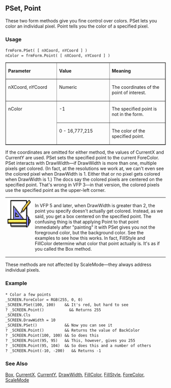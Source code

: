 ## PSet, Point

These two form methods give you fine control over colors. PSet lets you color an individual pixel. Point tells you the color of a specified pixel.

### Usage

```foxpro
frmForm.PSet( [ nXCoord, nYCoord ] )
nColor = frmForm.Point( [ nXCoord, nYCoord ] )
```
<table border cellspacing=0 cellpadding=0 width=100%>
<tr>
  <td width=32% valign=top>
  <p><b>Parameter</b></p>
  </td>
  <td width=23% valign=top>
  <p><b>Value</b></p>
  </td>
  <td width=45% valign=top>
  <p><b>Meaning</b></p>
  </td>
 </tr>
<tr>
  <td width=32% valign=top>
  <p>nXCoord, nYCoord</p>
  </td>
  <td width=23% valign=top>
  <p>Numeric</p>
  </td>
  <td width=45% valign=top>
  <p>The coordinates of the point of interest.</p>
  </td>
 </tr>
<tr>
  <td width=32% rowspan=2 valign=top>
  <p>nColor</p>
  </td>
  <td width=23% valign=top>
  <p>-1</p>
  </td>
  <td width=45% valign=top>
  <p>The specified point is not in the form.</p>
  </td>
 </tr>
<tr>
  <td width=33% valign=top>
  <p>0 - 16,777,215</p>
  </td>
  <td width=67% valign=top>
  <p>The color of the specified point.</p>
  </td>
 </tr>
</table>

If the coordinates are omitted for either method, the values of CurrentX and CurrentY are used. PSet sets the specified point to the current ForeColor. PSet interacts with DrawWidth&mdash;if DrawWidth is more than one, multiple pixels get colored. (In fact, at the resolutions we work at, we can't even see the colored pixel when DrawWidth is 1. Either that or no pixel gets colored when DrawWidth is 1.) The docs say the colored pixels are centered on the specified point. That's wrong in VFP 3&mdash;in that version, the colored pixels use the specified point as the upper-left corner. 

<table border=0 cellspacing=0 cellpadding=0 width=100%>
<tr>
  <td width=17% valign=top>
<img width=94 height=94 src="Design.gif"></p>
  </td>
  <td width=83%>
  <p>In VFP 5 and later, when DrawWidth is greater than 2, the point you specify doesn't actually get colored. Instead, as we said, you get a box centered on the specified point. The confusing thing is that applying Point to that point immediately after &quot;painting&quot; it with PSet gives you not the foreground color, but the background color. See the examples to see how this works. In fact, FillStyle and FillColor determine what color that point actually is. It's as if you called the Box method.</p>
  </td>
 </tr>
</table>

These methods are not affected by ScaleMode&mdash;they always address individual pixels.

### Example

```foxpro
* Color a few points
_SCREEN.ForeColor = RGB(255, 0, 0)
_SCREEN.PSet(100, 100)    && It's red, but hard to see
? _SCREEN.Point()           && Returns 255
_SCREEN.Cls
_SCREEN.DrawWidth = 10
_SCREEN.PSet()            && Now you can see it
? _SCREEN.Point()         && Returns the value of BackColor
? _SCREEN.Point(100, 100) && So does this
? _SCREEN.Point(95, 95)   && This, however, gives you 255
? _SCREEN.Point(95, 104)  && So does this and a number of others
? _SCREEN.Point(-10, -200)   && Returns -1
```
### See Also

[Box](s4g443.md), [CurrentX](s4g447.md), [CurrentY](s4g447.md), [DrawWidth](s4g357.md), [FillColor](s4g362.md), [FillStyle](s4g363.md), [ForeColor](s4g335.md), [ScaleMode](s4g621.md)